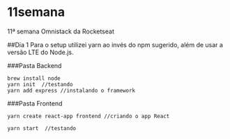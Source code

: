 # 11semana

11ª semana Omnistack da Rocketseat

##Dia 1 
Para o setup utilizei yarn ao invés do npm sugerido, além de usar a versão LTE do Node.js.

###Pasta Backend
```
brew install node  
yarn init  //testando 
yarn add express //instalando o framework
```

###Pasta Frontend
```
yarn create react-app frontend //criando o app React

yarn start  //testando
```



